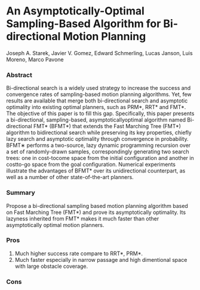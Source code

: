 # An Asymptotically-Optimal Sampling-Based Algorithm for Bi-directional Motion Planning

Joseph A. Starek, Javier V. Gomez, Edward Schmerling, Lucas Janson, Luis Moreno, Marco Pavone

### Abstract
Bi-directional search is a widely used strategy to increase the success and convergence rates of sampling-based motion planning algorithms. Yet, few results are available that merge both bi-directional search and asymptotic optimality into existing optimal planners, such as PRM*, RRT* and FMT*. The objective of this paper is to fill this gap. Specifically, this paper presents a bi-directional, sampling-based, asymptoticallyoptimal algorithm named Bi-directional FMT* (BFMT*) that extends the Fast Marching Tree (FMT*) algorithm to bidirectional search while preserving its key properties, chiefly lazy search and asymptotic optimality through convergence in probability. BFMT∗ performs a two-source, lazy dynamic programming recursion over a set of randomly-drawn samples, correspondingly generating two search trees: one in cost-tocome space from the initial configuration and another in costto-go space from the goal configuration. Numerical experiments illustrate the advantages of BFMT* over its unidirectional counterpart, as well as a number of other state-of-the-art planners.

### Summary
Propose a bi-directional sampling based motion planning algorithm based on Fast Marching Tree (FMT\*) and prove its asymptotically optimality. Its lazyness inherited from FMT\* makes it much faster than other asymptotically optimal motion planners.

### Pros
1. Much higher success rate compare to RRT*, PRM*.
2. Much faster especially in narrow passage and high dimentional space with large obstacle coverage.

### Cons
